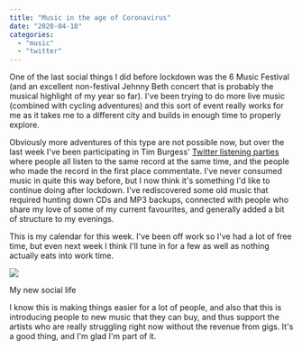```yaml
---
title: "Music in the age of Coronavirus"
date: "2020-04-18"
categories: 
  - "music"
  - "twitter"
---
```


One of the last social things I did before lockdown was the 6 Music Festival (and an excellent non-festival Jehnny Beth concert that is probably the musical highlight of my year so far). I've been trying to do more live music (combined with cycling adventures) and this sort of event really works for me as it takes me to a different city and builds in enough time to properly explore.

Obviously more adventures of this type are not possible now, but over the last week I've been participating in Tim Burgess' [Twitter listening parties](https://timstwitterlisteningparty.com/index.html) where people all listen to the same record at the same time, and the people who made the record in the first place commentate. I've never consumed music in quite this way before, but I now think it's something I'd like to continue doing after lockdown. I've rediscovered some old music that required hunting down CDs and MP3 backups, connected with people who share my love of some of my current favourites, and generally added a bit of structure to my evenings.

This is my calendar for this week. I've been off work so I've had a lot of free time, but even next week I think I'll tune in for a few as well as nothing actually eats into work time.

![](https://andy.teknostatik.co.uk/wp-content/uploads/2020/04/my_new_social_life-1024x195.png)

My new social life

I know this is making things easier for a lot of people, and also that this is introducing people to new music that they can buy, and thus support the artists who are really struggling right now without the revenue from gigs. It's a good thing, and I'm glad I'm part of it.
